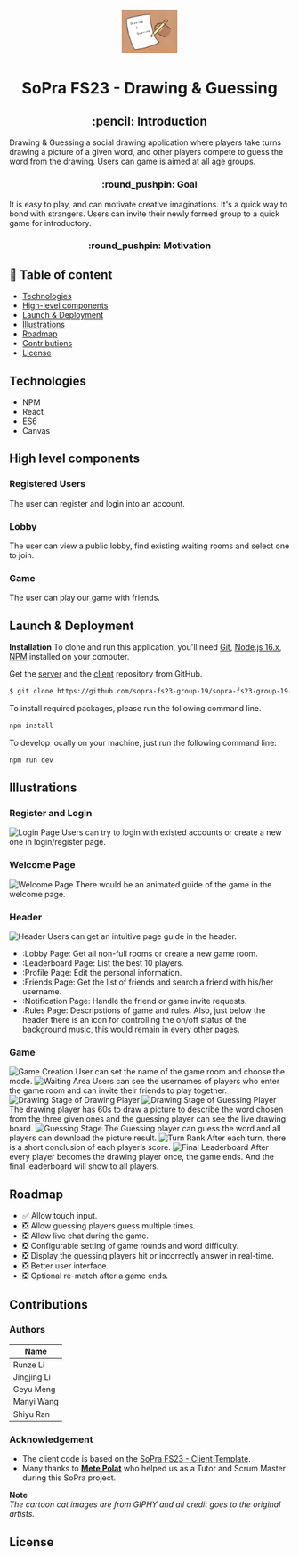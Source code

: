 <h1 align="center">
  <br>
  <img src="src/styles/images/icon.jpg" alt="Cat Paint" width="100">
</h1>
<h1 align="center">SoPra FS23 - Drawing & Guessing</h1>
<h2 align="center"> :pencil: Introduction</h2>
Drawing & Guessing a social drawing application where players take turns drawing a picture of a given word, and other players compete to guess the word from the drawing. Users can  game is aimed at all age groups.

<h3 align="center">:round_pushpin: Goal</h3>
It is easy to play, and can motivate creative imaginations. It's a quick way to bond with strangers. Users can invite their newly formed group to a quick game for introductory.

<h3 align="center">:round_pushpin: Motivation</h3>

## :book: Table of content

- [Technologies](#technologies)
- [High-level components](#high-level-components)
- [Launch & Deployment](#launch-deployment)
- [Illustrations](#illustrations)
- [Roadmap](#roadmap)
- [Contributions](#contributions)
- [License](#license)

## Technologies

- NPM
- React
- ES6
- Canvas

## High level components

### Registered Users

The user can register and login into an account.

### Lobby

The user can view a public lobby, find existing waiting rooms and select one to join.

### Game

The user can play our game with friends.
<a name="launch-deployment"/>

## Launch & Deployment

**Installation**
To clone and run this application, you'll need [Git](https://git-scm.com), [Node.js 16.x](https://nodejs.org/en/download/), [NPM](https://www.npmjs.com/) installed on your computer.

Get the [server](https://github.com/sopra-fs23-group-19/sopra-fs23-group-19-server) and the [client](https://github.com/sopra-fs23-group-19/sopra-fs23-group-19-client/) repository from GitHub.

```bash
$ git clone https://github.com/sopra-fs23-group-19/sopra-fs23-group-19-client.git
```

To install required packages, please run the following command line.

```bash
npm install
```

To develop locally on your machine, just run the following command line:

```bash
npm run dev
```

## Illustrations

### Register and Login
![Login Page](https://github.com/sopra-fs23-group-19/sopra-fs23-group-19-client/assets/91421664/e700e56b-7b2b-4cba-bb6d-ffea17b92d51)
Users can try to login with existed accounts or create a new one in login/register page.
### Welcome Page
![Welcome Page](https://github.com/sopra-fs23-group-19/sopra-fs23-group-19-client/assets/91421664/2af6e608-1290-4436-9cb6-9c890308bc46)
There would be an animated guide of the game in the welcome page.
### Header
![Header](https://github.com/sopra-fs23-group-19/sopra-fs23-group-19-client/assets/91421664/90c6ed5b-71d5-4a6c-954d-a7dda3fa6c08)
Users can get an intuitive page guide in the header.
- :Lobby Page: Get all non-full rooms or create a new game room.
- :Leaderboard Page: List the best 10 players.
- :Profile Page: Edit the personal information.
- :Friends Page: Get the list of friends and search a friend with his/her username.
- :Notification Page: Handle the friend or game invite requests.
- :Rules Page: Descripstions of game and rules.
Also, just below the header there is an icon for controlling the on/off status of the background music, this would remain in every other pages.

### Game
![Game Creation](https://github.com/sopra-fs23-group-19/sopra-fs23-group-19-client/assets/91421664/0d3d6078-98b3-43bf-9bed-2a2567e097e9)
User can set the name of the game room and choose the mode.
![Waiting Area](https://github.com/sopra-fs23-group-19/sopra-fs23-group-19-client/assets/91421664/4465bd9a-ee9a-4edb-a0ac-915fc2864861)
Users can see the usernames of players who enter the game room and can invite their friends to play together.
![Drawing Stage of Drawing Player](https://github.com/sopra-fs23-group-19/sopra-fs23-group-19-client/assets/91421664/9bb5785d-9eed-4501-85fe-b53097ab5142)
![Drawing Stage of Guessing Player](https://github.com/sopra-fs23-group-19/sopra-fs23-group-19-client/assets/91421664/c3405b27-4cba-4960-9506-948949f19891)
The drawing player has 60s to draw a picture to describe the word chosen from the three given ones and the guessing player can see the live drawing board.
![Guessing Stage](https://github.com/sopra-fs23-group-19/sopra-fs23-group-19-client/assets/91421664/dde8c1b5-d375-48b0-97e0-a239046f1e1d)
The Guessing player can guess the word and all players can download the picture result.
![Turn Rank](https://github.com/sopra-fs23-group-19/sopra-fs23-group-19-client/assets/91421664/d0c3711c-5385-4c1d-ad13-a8fdf80b1e59)
After each turn, there is a short conclusion of each player’s score.
![Final Leaderboard](https://github.com/sopra-fs23-group-19/sopra-fs23-group-19-client/assets/91421664/82145816-96fe-4b8e-9995-5d3b39739d63)
After every player becomes the drawing player once, the game ends. And the final leaderboard will show to all players.

## Roadmap

- :white_check_mark: Allow touch input.
- :negative_squared_cross_mark: Allow guessing players guess multiple times.
- :negative_squared_cross_mark: Allow live chat during the game.
- :negative_squared_cross_mark: Configurable setting of game rounds and word difficulty.
- :negative_squared_cross_mark: Display the guessing players hit or incorrectly answer in real-time.
- :negative_squared_cross_mark: Better user interface.
- :negative_squared_cross_mark: Optional re-match after a game ends.

## Contributions

### Authors

| Name        |
| ----------- |
| Runze Li    |
| Jingjing Li |
| Geyu Meng   |
| Manyi Wang  |
| Shiyu Ran   |

### Acknowledgement

- The client code is based on the [SoPra FS23 - Client Template](https://github.com/HASEL-UZH/sopra-fs23-template-client).
- Many thanks to **[Mete Polat](https://github.com/polatmete)** who helped us as a Tutor and Scrum Master during this SoPra project.

**Note**  
_The cartoon cat images are from GIPHY and all credit goes to the original artists._

## License
